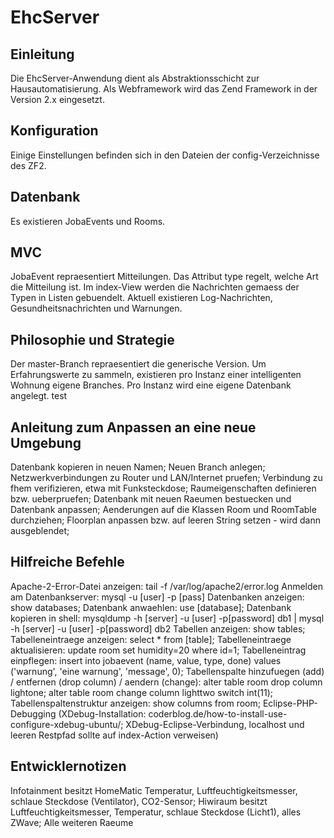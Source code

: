 EhcServer
=========

Einleitung
----------
Die EhcServer-Anwendung dient als Abstraktionsschicht zur Hausautomatisierung.
Als Webframework wird das Zend Framework in der Version 2.x eingesetzt.

Konfiguration
--------------
Einige Einstellungen befinden sich in den Dateien der config-Verzeichnisse des ZF2.

Datenbank
---------
Es existieren JobaEvents und Rooms. 

MVC
---
JobaEvent repraesentiert Mitteilungen. Das Attribut type regelt, welche Art die
Mitteilung ist. Im index-View werden die Nachrichten gemaess der Typen in Listen 
gebuendelt. Aktuell existieren Log-Nachrichten, Gesundheitsnachrichten und Warnungen.

Philosophie und Strategie
-------------------------
Der master-Branch repraesentiert die generische Version. Um Erfahrungswerte zu sammeln,
existieren pro Instanz einer intelligenten Wohnung eigene Branches. Pro Instanz wird 
eine eigene Datenbank angelegt. test

Anleitung zum Anpassen an eine neue Umgebung
--------------------------------------------
Datenbank kopieren in neuen Namen;
Neuen Branch anlegen;
Netzwerkverbindungen zu Router und LAN/Internet pruefen;
Verbindung zu fhem verifizieren, etwa mit Funksteckdose;
Raumeigenschaften definieren bzw. ueberpruefen;
Datenbank mit neuen Raeumen bestuecken und Datenbank anpassen;
Aenderungen auf die Klassen Room und RoomTable durchziehen;
Floorplan anpassen bzw. auf leeren String setzen - wird dann ausgeblendet;

Hilfreiche Befehle
------------------
Apache-2-Error-Datei anzeigen: tail -f /var/log/apache2/error.log
Anmelden am Datenbankserver: mysql -u [user] -p [pass]
Datenbanken anzeigen: show databases;
Datenbank anwaehlen: use [database];
Datenbank kopieren in shell: mysqldump -h [server] -u [user] -p[password] db1 | mysql -h [server] -u [user] -p[password] db2 
Tabellen anzeigen: show tables;
Tabelleneintraege anzeigen: select * from [table];
Tabelleneintraege aktualisieren: 
update room set humidity=20 where id=1;
Tabelleneintrag einpflegen: insert into jobaevent (name, value, type, done) values ('warnung', 'eine warnung', 'message', 0); 
Tabellenspalte hinzufuegen (add) / entfernen (drop column) / aendern (change): alter table room drop column lightone; alter table room change column lighttwo switch int(11);
Tabellenspaltenstruktur anzeigen: show columns from room; 
Eclipse-PHP-Debugging 
(XDebug-Installation: coderblog.de/how-to-install-use-configure-xdebug-ubuntu/;
XDebug-Eclipse-Verbindung, localhost und leeren Restpfad sollte auf index-Action verweisen) 

Entwicklernotizen
-----------------
Infotainment besitzt HomeMatic Temperatur, Luftfeuchtigkeitsmesser, schlaue Steckdose (Ventilator), CO2-Sensor;
Hiwiraum besitzt Luftfeuchtigkeitsmesser, Temperatur, schlaue Steckdose (Licht1), alles ZWave;
Alle weiteren Raeume 



